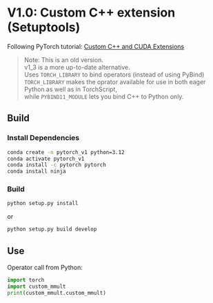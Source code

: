 # V1.0: Custom C++ extension (Setuptools)

Following PyTorch tutorial: [Custom C++ and CUDA Extensions](https://pytorch.org/tutorials/advanced/cpp_extension.html#custom-c-and-cuda-extensions)

> Note: This is an old version. \
> v1_3 is a more up-to-date alternative. \
> Uses `TORCH_LIBRARY` to bind operators (instead of using PyBind)  \
> `TORCH_LIBRARY` makes the oprator available for use in both eager Python as well as in TorchScript, \
> while `PYBIND11_MODULE` lets you bind C++ to Python only.

## Build
### Install Dependencies
```bash
conda create -n pytorch_v1 python=3.12
conda activate pytorch_v1
conda install -c pytorch pytorch
conda install ninja
```

### Build
```bash
python setup.py install
```

or

```bash
python setup.py build develop
```

## Use
Operator call from Python:

```python
import torch
import custom_mmult
print(custom_mmult.custom_mmult)
```


